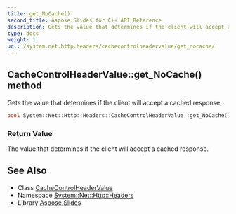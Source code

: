 ```yaml
---
title: get_NoCache()
second_title: Aspose.Slides for C++ API Reference
description: Gets the value that determines if the client will accept a cached response.
type: docs
weight: 1
url: /system.net.http.headers/cachecontrolheadervalue/get_nocache/
---
```

## CacheControlHeaderValue::get_NoCache() method


Gets the value that determines if the client will accept a cached response.

```cpp
bool System::Net::Http::Headers::CacheControlHeaderValue::get_NoCache()
```


### Return Value

The value that determines if the client will accept a cached response.

## See Also

* Class [CacheControlHeaderValue](../)
* Namespace [System::Net::Http::Headers](../../)
* Library [Aspose.Slides](../../../)